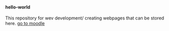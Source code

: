 #### hello-world
 This repository for wev development/ creating webpages that can be stored here. 
 [go to moodle](http://moodle.lit.ie/course/view.php?id=873)
